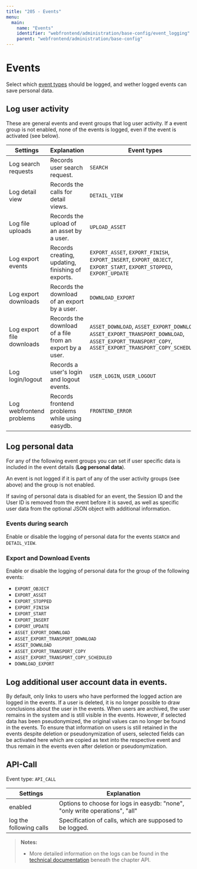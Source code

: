 ```yaml
---
title: "205 - Events"
menu:
  main:
    name: "Events"
    identifier: "webfrontend/administration/base-config/event_logging"
    parent: "webfrontend/administration/base-config"
---
```

# Events

Select which [event types](../../../../technical/types/event/#event-types) should be logged, and wether logged events can save personal data.

## Log user activity

These are general events and event groups that log user activity. If a event group is not enabled, none of the events is logged, even if the event is activated (see below).

| Settings | Explanation | Event types |
|---|---|---|
| Log search requests | Records user search request. | `SEARCH` |
| Log detail view | Records the calls for detail views. | `DETAIL_VIEW` |
| Log file uploads | Records the upload of an asset by a user. | `UPLOAD_ASSET` |
| Log export events | Records creating, updating, finishing of exports. | `EXPORT_ASSET`, `EXPORT_FINISH`, `EXPORT_INSERT`, `EXPORT_OBJECT`, `EXPORT_START`, `EXPORT_STOPPED`, `EXPORT_UPDATE` |
| Log export downloads | Records the download of an export by a user. | `DOWNLOAD_EXPORT` |
| Log export file downloads | Records the download of a file from an export by a user. | `ASSET_DOWNLOAD`, `ASSET_EXPORT_DOWNLOAD`, `ASSET_EXPORT_TRANSPORT_DOWNLOAD`, `ASSET_EXPORT_TRANSPORT_COPY`, `ASSET_EXPORT_TRANSPORT_COPY_SCHEDULED` |
| Log login/logout | Records a user's login and logout events. | `USER_LOGIN`, `USER_LOGOUT` |
| Log webfrontend problems | Records frontend problems while using easydb. | `FRONTEND_ERROR` |

## Log personal data

For any of the following event groups you can set if user specific data is included in the event details (**Log personal data**).

An event is not logged if it is part of any of the user activity groups (see above) and the group is not enabled.

If saving of personal data is disabled for an event, the Session ID and the User ID is removed from the event before it is saved, as well as specific user data from the optional JSON object with additional information.

### Events during search

Enable or disable the logging of personal data for the events `SEARCH` and `DETAIL_VIEW`.

### Export and Download Events

Enable or disable the logging of personal data for the group of the following events:

* `EXPORT_OBJECT`
* `EXPORT_ASSET`
* `EXPORT_STOPPED`
* `EXPORT_FINISH`
* `EXPORT_START`
* `EXPORT_INSERT`
* `EXPORT_UPDATE`
* `ASSET_EXPORT_DOWNLOAD`
* `ASSET_EXPORT_TRANSPORT_DOWNLOAD`
* `ASSET_DOWNLOAD`
* `ASSET_EXPORT_TRANSPORT_COPY`
* `ASSET_EXPORT_TRANSPORT_COPY_SCHEDULED`
* `DOWNLOAD_EXPORT`



## Log additional user account data in events. 

By default, only links to users who have performed the logged action are logged in the events. If a user is deleted, it is no longer possible to draw conclusions about the user in the events. When users are archived, the user remains in the system and is still visible in the events. However, if selected data has been pseudonymized, the original values can no longer be found in the events. To ensure that information on users is still retained in the events despite deletion or pseudonymization of users, selected fields can be activated here which are copied as text into the respective event and thus remain in the events even after deletion or pseudonymization.



## API-Call

Event type: `API_CALL`

| Settings | Explanation |
|---|---|
| enabled | Options to choose for logs in easydb: "none", "only write operations", "all" |
| log the following calls | Specification of calls, which are supposed to be logged. |

> **Notes:**
>
> - More detailed information on the logs can be found in the [technical documentation](https://docs.easydb.de/en/technical/api) beneath the chapter API.

